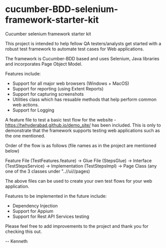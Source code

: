 # cucumber-BDD-selenium-framework-starter-kit
Cucumber selenium framework starter kit

This project is intended to help fellow QA testers/analysts get started with a robust test framework to  automate test cases for Web applications.

The framework is Cucumber-BDD based and uses Selenium, Java libraries and incorporates Page Object Model.

Features include:

 - Support for all major web browsers (Windows + MacOS)
 - Support for reporting (using Extent Reports)
 - Support for capturing screenshots
 - Utilities class which has resuable methods that help perform common web actions.
 - Support for Logging
 
 A feature file to test a basic test flow for the website - https://twhyderabad.github.io/demo_site/ has been included. 
 This is only to demonstrate that the framework supports testing web applications such as the one mentioned.
 
 Order of the flow is as follows (file names as in the project are mentioned below)
 
Feature File (TestFeatures.feature) -> Glue File (StepsGlue) -> Interface  (TestStepsService)  -> Implementation (TestStepsImpl) -> Page Class 
(any one of the 3 classes under "..//ui//pages)

The above files can be used to create your own test flows for your web application.

Features to be implemented in the future include:

- Dependency Injection
- Support for Appium
- Support for Rest API Services testing 
 
 Please feel free to add improvements to the project and thank you for checking this out.
 
 
 --
 Kenneth
 

